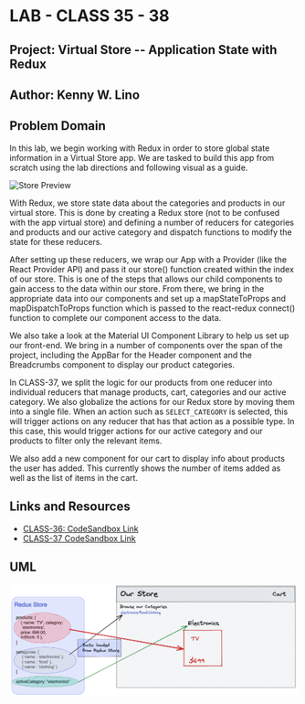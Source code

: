 # LAB - CLASS 35 - 38

## Project: Virtual Store -- Application State with Redux

## Author: Kenny W. Lino

## Problem Domain

In this lab, we begin working with Redux in order to store global state information in a Virtual Store app. We are tasked to build this app from scratch using the lab directions and following visual as a guide.

  ![Store Preview](https://codefellows.github.io/code-401-javascript-guide/curriculum/class-36/lab/preview.png)

With Redux, we store state data about the categories and products in our virtual store. This is done by creating a Redux store (not to be confused with the app virtual store) and defining a number of reducers for categories and products and our active category and dispatch functions to modify the state for these reducers.

After setting up these reducers, we wrap our App with a Provider (like the React Provider API) and pass it our store() function created within the index of our store. This is one of the steps that allows our child components to gain access to the data within our store. From there, we bring in the appropriate data into our components and set up a mapStateToProps and mapDispatchToProps function which is passed to the react-redux connect() function to complete our component access to the data.

We also take a look at the Material UI Component Library to help us set up our front-end. We bring in a number of components over the span of the project, including the AppBar for the Header component and the Breadcrumbs component to display our product categories.

In CLASS-37, we split the logic for our products from one reducer into individual reducers that manage products, cart, categories and our active category. We also globalize the actions for our Redux store by moving them into a single file. When an action such as `SELECT_CATEGORY` is selected, this will trigger actions on any reducer that has that action as a possible type. In this case, this would trigger actions for our active category and our products to filter only the relevant items.

We also add a new component for our cart to display info about products the user has added. This currently shows the number of items added as well as the list of items in the cart.


## Links and Resources

* [CLASS-36: CodeSandbox Link](https://1olmp4-3000.preview.csb.app/)
* [CLASS-37 CodeSandbox Link](https://gw8zvn-3000.preview.csb.app/)

## UML

![CLASS-36 UML](./assets/CLASS-36_Virtual_Store.excalidraw.png)